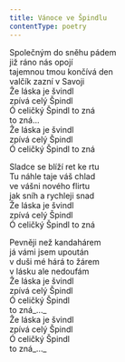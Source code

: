 ```yaml
---
title: Vánoce ve Špindlu
contentType: poetry
---
```


<section>

Společným do sněhu pádem  
již ráno nás opojí  
tajemnou tmou končívá den  
valčík zazní v Savoji  
Že láska je švindl  
zpívá celý Špindl  
Ó celičký Špindl to zná  
to zná…  
Že láska je švindl  
zpívá celý Špindl  
Ó celičký Špindl to zná

Sladce se blíží ret ke rtu  
Tu náhle taje váš chlad  
ve vášni nového flirtu  
jak sníh a rychleji snad  
Že láska je švindl  
zpívá celý Špindl  
Ó celičký Špindl to zná

Pevněji než kandahárem  
já vámi jsem upoután  
v duši mé hárá to žárem  
v lásku ale nedoufám  
Že láska je švindl  
zpívá celý Špindl  
Ó celičký Špindl  
to zná_…_  
Že láska je švindl  
zpívá celý Špindl  
Ó celičký Špindl  
to zná_…_

</section>
